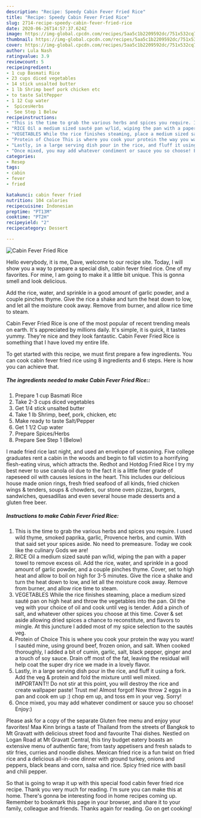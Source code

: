 ```yaml
---
description: "Recipe: Speedy Cabin Fever Fried Rice"
title: "Recipe: Speedy Cabin Fever Fried Rice"
slug: 2714-recipe-speedy-cabin-fever-fried-rice
date: 2020-06-26T14:57:37.624Z
image: https://img-global.cpcdn.com/recipes/5aa5c1b2209592dc/751x532cq70/cabin-fever-fried-rice-recipe-main-photo.jpg
thumbnail: https://img-global.cpcdn.com/recipes/5aa5c1b2209592dc/751x532cq70/cabin-fever-fried-rice-recipe-main-photo.jpg
cover: https://img-global.cpcdn.com/recipes/5aa5c1b2209592dc/751x532cq70/cabin-fever-fried-rice-recipe-main-photo.jpg
author: Lula Nash
ratingvalue: 3.9
reviewcount: 5
recipeingredient:
- 1 cup Basmati Rice
- 23 cups diced vegetables
- 14 stick unsalted butter
- 1 lb Shrimp beef pork chicken etc
- to taste SaltPepper
- 1 12 Cup water
-  SpicesHerbs
-  See Step 1 Below
recipeinstructions:
- "This is the time to grab the various herbs and spices you require. I used wild thyme, smoked paprika, garlic, Provence herbs, and cumin. With that said set your spices aside. No need to premeasure. Today we cook like the culinary Gods we are!"
- "RICE Oil a medium sized sauté pan w/lid, wiping the pan with a paper towel to remove excess oil. Add the rice, water, and sprinkle in a good amount of garlic powder, and a couple pinches thyme. Cover, set to high heat and allow to boil on high for 3-5 minutes. Give the rice a shake and turn the heat down to low, and let all the moisture cook away. Remove from burner, and allow rice time to steam."
- "VEGETABLES While the rice finishes steaming, place a medium sized sauté pan on high heat and throw the vegetables into the pan. Oil the veg with your choice of oil and cook until veg is tender. Add a pinch of salt, and whatever other spices you choose at this time. Cover &amp; set aside allowing dried spices a chance to reconstitute, and flavors to mingle. At this juncture I added most of my spice selection to the sautés veg."
- "Protein of Choice This is where you cook your protein the way you want! I sautéd mine, using ground beef, frozen onion, and salt. When cooked thoroughly, I added a bit of cumin, garlic, salt, black pepper, ginger and a touch of soy sauce. Drain off most of the fat, leaving the residual will help coat the super dry rice we made in a lovely flavor."
- "Lastly, in a large serving dish pour in the rice, and fluff it using a fork. Add the veg &amp; protein and fold the mixture until well mixed. IMPORTANT!! Do not stir at this point, you will destroy the rice and create wallpaper paste! Trust me! Almost forgot! Now throw 2 eggs in a pan and cook em up :) chop em up, and toss em in your veg. Sorry!"
- "Once mixed, you may add whatever condiment or sauce you so choose! Enjoy:)"
categories:
- Resep
tags:
- cabin
- fever
- fried

katakunci: cabin fever fried
nutrition: 104 calories
recipecuisine: Indonesian
preptime: "PT13M"
cooktime: "PT2H"
recipeyield: "2"
recipecategory: Dessert

---
```



![Cabin Fever Fried Rice](https://img-global.cpcdn.com/recipes/5aa5c1b2209592dc/751x532cq70/cabin-fever-fried-rice-recipe-main-photo.jpg)

Hello everybody, it is me, Dave, welcome to our recipe site. Today, I will show you a way to prepare a special dish, cabin fever fried rice. One of my favorites. For mine, I am going to make it a little bit unique. This is gonna smell and look delicious.

Add the rice, water, and sprinkle in a good amount of garlic powder, and a couple pinches thyme. Give the rice a shake and turn the heat down to low, and let all the moisture cook away. Remove from burner, and allow rice time to steam.

Cabin Fever Fried Rice is one of the most popular of recent trending meals on earth. It's appreciated by millions daily. It's simple, it is quick, it tastes yummy. They're nice and they look fantastic. Cabin Fever Fried Rice is something that I have loved my entire life.


To get started with this recipe, we must first prepare a few ingredients. You can cook cabin fever fried rice using 8 ingredients and 6 steps. Here is how you can achieve that.

##### The ingredients needed to make Cabin Fever Fried Rice::

1. Prepare 1 cup Basmati Rice
1. Take 2-3 cups diced vegetables
1. Get 1/4 stick unsalted butter
1. Take 1 lb Shrimp, beef, pork, chicken, etc
1. Make ready to taste Salt/Pepper
1. Get 1 1/2 Cup water
1. Prepare  Spices/Herbs
1. Prepare  See Step 1 (Below)


I made fried rice last night, and used an envelope of seasoning. Five college graduates rent a cabin in the woods and begin to fall victim to a horrifying flesh-eating virus, which attracts the. Redhot and Hotdog Fried Rice I try my best never to use canola oil due to the fact it is a little finer grade of rapeseed oil with causes lesions in the heart. This includes our delicious house made onion rings, fresh fried seafood of all kinds, fried chicken wings &amp; tenders, soups &amp; chowders, our stone oven pizzas, burgers, sandwiches, quesadillas and even several house made desserts and a gluten free beer. 

##### Instructions to make Cabin Fever Fried Rice:

1. This is the time to grab the various herbs and spices you require. I used wild thyme, smoked paprika, garlic, Provence herbs, and cumin. With that said set your spices aside. No need to premeasure. Today we cook like the culinary Gods we are!
1. RICE Oil a medium sized sauté pan w/lid, wiping the pan with a paper towel to remove excess oil. Add the rice, water, and sprinkle in a good amount of garlic powder, and a couple pinches thyme. Cover, set to high heat and allow to boil on high for 3-5 minutes. Give the rice a shake and turn the heat down to low, and let all the moisture cook away. Remove from burner, and allow rice time to steam.
1. VEGETABLES While the rice finishes steaming, place a medium sized sauté pan on high heat and throw the vegetables into the pan. Oil the veg with your choice of oil and cook until veg is tender. Add a pinch of salt, and whatever other spices you choose at this time. Cover &amp; set aside allowing dried spices a chance to reconstitute, and flavors to mingle. At this juncture I added most of my spice selection to the sautés veg.
1. Protein of Choice This is where you cook your protein the way you want! I sautéd mine, using ground beef, frozen onion, and salt. When cooked thoroughly, I added a bit of cumin, garlic, salt, black pepper, ginger and a touch of soy sauce. Drain off most of the fat, leaving the residual will help coat the super dry rice we made in a lovely flavor.
1. Lastly, in a large serving dish pour in the rice, and fluff it using a fork. Add the veg &amp; protein and fold the mixture until well mixed. IMPORTANT!! Do not stir at this point, you will destroy the rice and create wallpaper paste! Trust me! Almost forgot! Now throw 2 eggs in a pan and cook em up :) chop em up, and toss em in your veg. Sorry!
1. Once mixed, you may add whatever condiment or sauce you so choose! Enjoy:)


Please ask for a copy of the separate Gluten free menu and enjoy your favorites! Maa Kinn brings a taste of Thailand from the streets of Bangkok to Mt Gravatt with delicious street food and favourite Thai dishes. Nestled on Logan Road at Mt Gravatt Central, this tiny budget eatery boasts an extensive menu of authentic fare; from tasty appetisers and fresh salads to stir fries, curries and noodle dishes. Mexican fried rice is a fun twist on fried rice and a delicious all-in-one dinner with ground turkey, onions and peppers, black beans and corn, salsa and rice. Spicy fried rice with basil and chili pepper. 

So that is going to wrap it up with this special food cabin fever fried rice recipe. Thank you very much for reading. I'm sure you can make this at home. There's gonna be interesting food in home recipes coming up. Remember to bookmark this page in your browser, and share it to your family, colleague and friends. Thanks again for reading. Go on get cooking!
